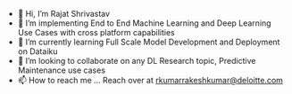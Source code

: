 - 👋 Hi, I’m Rajat Shrivastav
- 👀 I’m implementing End to End Machine Learning and Deep Learning Use Cases with cross platform capabilities
- 🌱 I’m currently learning Full Scale Model Development and Deployment on Dataiku
- 💞️ I’m looking to collaborate on any DL Research topic, Predictive Maintenance use cases
- 📫 How to reach me ... Reach over at rkumarrakeshkumar@deloitte.com

<!---
alpharajat/alpharajat is a ✨ special ✨ repository because its `README.md` (this file) appears on your GitHub profile.
You can click the Preview link to take a look at your changes.
--->
